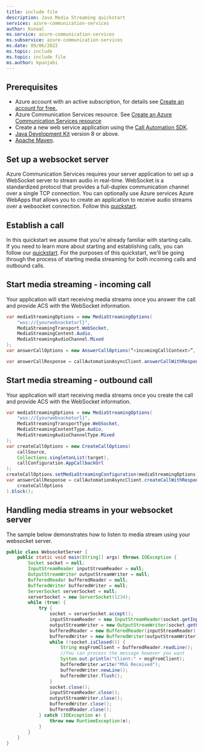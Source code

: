 ```yaml
---
title: include file
description: Java Media Streaming quickstart
services: azure-communication-services
author: Kunaal
ms.service: azure-communication-services
ms.subservice: azure-communication-services
ms.date: 09/06/2022
ms.topic: include
ms.topic: include file
ms.author: kpunjabi
---
```


## Prerequisites

- Azure account with an active subscription, for details see [Create an account for free.](https://azure.microsoft.com/free/)
- Azure Communication Services resource. See [Create an Azure Communication Services resource](../../../create-communication-resource.md?tabs=windows&pivots=platform-azp)
- Create a new web service application using the [Call Automation SDK](../../Callflows-for-customer-interactions.md).
- [Java Development Kit](/java/azure/jdk/?preserve-view=true&view=azure-java-stable) version 8 or above.
- [Apache Maven](https://maven.apache.org/download.cgi).

## Set up a websocket server
Azure Communication Services requires your server application to set up a WebSocket server to stream audio in real-time. WebSocket is a standardized protocol that provides a full-duplex communication channel over a single TCP connection. 
You can optionally use Azure services Azure WebApps that allows you to create an application to receive audio streams over a websocket connection. Follow this [quickstart](https://azure.microsoft.com/blog/introduction-to-websockets-on-windows-azure-web-sites/).

## Establish a call
In this quickstart we assume that you're already familiar with starting calls. If you need to learn more about starting and establishing calls, you can follow our [quickstart](../../callflows-for-customer-interactions.md). For the purposes of this quickstart, we'll be going through the process of starting media streaming for both incoming calls and outbound calls.

## Start media streaming - incoming call 
Your application will start receiving media streams once you answer the call and provide ACS with the WebSocket information.

``` java
var mediaStreamingOptions = new MediaStreamingOptions(
    "wss://{yourwebsocketurl}",
    MediaStreamingTransport.WebSocket,
    MediaStreamingContent.Audio,
    MediaStreamingAudioChannel.Mixed
);
var answerCallOptions = new AnswerCallOptions(“<incomingCallContext>”, callConfiguration.AppCallbackUrl).setMediaStreamingConfiguration(mediaStreamingOptions);

var answerCallResponse = callAutomationAsyncClient.answerCallWithResponse(answerCallOptions).block();
```

## Start media streaming - outbound call
Your application will start receiving media streams once you create the call and provide ACS with the WebSocket information.

``` java
var mediaStreamingOptions = new MediaStreamingOptions(
    "wss://{yourwebsocketurl}",
    MediaStreamingTransportType.WebSocket,
    MediaStreamingContentType.Audio,
    MediaStreamingAudioChannelType.Mixed
);
var createCallOptions = new CreateCallOptions(
    callSource,
    Collections.singletonList(target),
    callConfiguration.AppCallbackUrl 
);
createCallOptions.setMediaStreamingConfiguration(mediaStreamingOptions);
var answerCallResponse = callAutomationAsyncClient.createCallWithResponse(
    createCallOptions
).block();
```

## Handling media streams in your websocket server
The sample below demonstrates how to listen to media stream using your websocket server.

``` java
public class WebsocketServer {
    public static void main(String[] args) throws IOException {
        Socket socket = null;
        InputStreamReader inputStreamReader = null;
        OutputStreamWriter outputStreamWriter = null;
        BufferedReader bufferedReader = null;
        BufferedWriter bufferedWriter = null;
        ServerSocket serverSocket = null;
        serverSocket = new ServerSocket(1234);
        while (true) {
            try {
                socket = serverSocket.accept();
                inputStreamReader = new InputStreamReader(socket.getInputStream());
                outputStreamWriter = new OutputStreamWriter(socket.getOutputStream());
                bufferedReader = new BufferedReader(inputStreamReader);
                bufferedWriter = new BufferedWriter(outputStreamWriter);
                while (!socket.isClosed()) {
                    String msgFromClient = bufferedReader.readLine();
                    //You can process the message however you want
                    System.out.println("Client:" + msgFromClient);
                    bufferedWriter.write("MSG Received");
                    bufferedWriter.newLine();
                    bufferedWriter.flush();
                }
                socket.close();
                inputStreamReader.close();
                outputStreamWriter.close();
                bufferedWriter.close();
                bufferedReader.close();
            } catch (IOException e) {
                throw new RuntimeException(e);
            }
        }
    }
}
```
